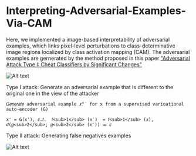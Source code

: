 # Interpreting-Adversarial-Examples-Via-CAM

Here, we implemented a image-based interpretability of adversarial examples, which links pixel-level perturbations to class-determinative image regions localized by class activation mapping (CAM). The adversarial examples are gernerated by the method proposed in this paper ["Adversarial Attack Type I: Cheat Classifiers by Significant Changes"](https://arxiv.org/pdf/1809.00594.pdf)<br/>


![Alt text](https://user-images.githubusercontent.com/20013955/99145761-4d6ab000-26ac-11eb-82c2-bf9dadac980f.png)

Type I attack: Generate an adversarial example that is different to the original one in the view of the attacker 

```
𝐺𝑒𝑛𝑒𝑟𝑎𝑡𝑒 adversarial example 𝑥^′ for x from a supervised varioational auto-encoder (G)

x' = G(x'), 𝑠.𝑡.  𝑓<sub>1</sub> (𝑥′)  = 𝑓<sub>1</sub> (𝑥), 𝑑(𝑔<sub>2</sub>, 𝑔<sub>2</sub> (𝑥′)) ≫ 𝜀 
```

Type II attack: Generating false negatives examples


![Alt text](https://user-images.githubusercontent.com/20013955/99145750-35932c00-26ac-11eb-80e0-561c494e4a26.png)

